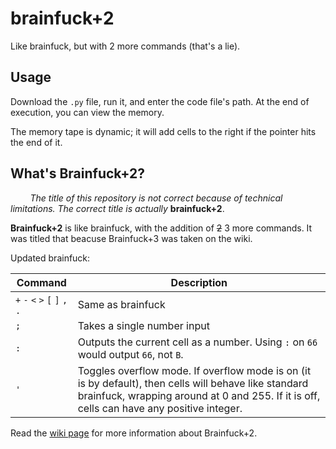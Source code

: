 # brainfuck+2
Like brainfuck, but with 2 more commands (that's a lie).

## Usage
Download the `.py` file, run it, and enter the code file's path. At the end of execution, you can view the memory.

The memory tape is dynamic; it will add cells to the right if the pointer hits the end of it.

## What's Brainfuck+2?

&nbsp;&nbsp;&nbsp;&nbsp;&nbsp;&nbsp;&nbsp;&nbsp;*The title of this repository is not correct because of technical limitations. The correct title is actually* **brainfuck+2**.

**Brainfuck+2** is like brainfuck, with the addition of ~~2~~ 3 more commands. It was titled that beacuse Brainfuck+3 was taken on the wiki.

Updated brainfuck:

Command | Description
--- | ---
`+` `-` `<` `>` `[` `]` `,` `.` | Same as brainfuck
`;` | Takes a single number input
`:` | Outputs the current cell as a number. Using `:` on `66` would output `66`, not `B`.
`'` | Toggles overflow mode. If overflow mode is on (it is by default), then cells will behave like standard brainfuck, wrapping around at 0 and 255. If it is off, cells can have any positive integer.

Read the [wiki page](https://esolangs.org/wiki/Brainfuck%2B2) for more information about Brainfuck+2.

